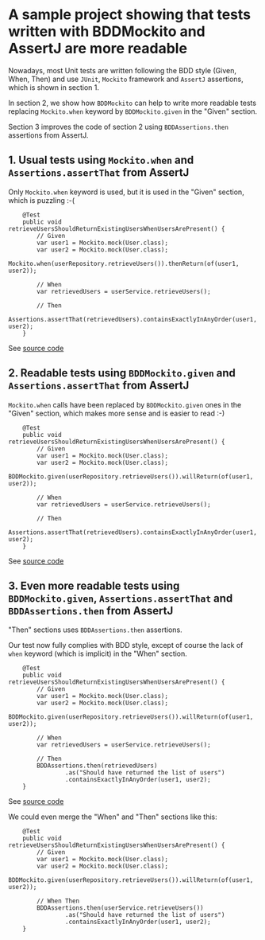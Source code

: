 # A sample project showing that tests written with BDDMockito and AssertJ are more readable

Nowadays, most Unit tests are written following the BDD style (Given, When, Then) and use `JUnit`, `Mockito` framework and
`AssertJ` assertions, which is shown in section 1.

In section 2, we show how `BDDMockito` can help to write more readable tests replacing `Mockito.when` keyword by
`BDDMockito.given` in the "Given" section.

Section 3 improves the code of section 2 using `BDDAssertions.then` assertions from AssertJ.

## 1. Usual tests using `Mockito.when` and `Assertions.assertThat` from AssertJ

Only `Mockito.when` keyword is used, but it is used in the "Given" section, which is puzzling :-(

```
    @Test
    public void retrieveUsersShouldReturnExistingUsersWhenUsersArePresent() {
        // Given
        var user1 = Mockito.mock(User.class);
        var user2 = Mockito.mock(User.class);
        Mockito.when(userRepository.retrieveUsers()).thenReturn(of(user1, user2));

        // When
        var retrievedUsers = userService.retrieveUsers();

        // Then
        Assertions.assertThat(retrievedUsers).containsExactlyInAnyOrder(user1, user2);
    }
```

See [source code](src/test/java/org/grumpyf0x48/readable/UserServiceTest.java)

## 2. Readable tests using `BDDMockito.given` and `Assertions.assertThat` from AssertJ

`Mockito.when` calls have been replaced by `BDDMockito.given` ones in the "Given" section, which makes more sense and is easier to read :-)

```
    @Test
    public void retrieveUsersShouldReturnExistingUsersWhenUsersArePresent() {
        // Given
        var user1 = Mockito.mock(User.class);
        var user2 = Mockito.mock(User.class);
        BDDMockito.given(userRepository.retrieveUsers()).willReturn(of(user1, user2));

        // When
        var retrievedUsers = userService.retrieveUsers();

        // Then
        Assertions.assertThat(retrievedUsers).containsExactlyInAnyOrder(user1, user2);
    }
```

See [source code](src/test/java/org/grumpyf0x48/readable/UserServiceBDDStyleTest.java)

## 3. Even more readable tests using `BDDMockito.given`, `Assertions.assertThat` and `BDDAssertions.then` from AssertJ

"Then" sections uses `BDDAssertions.then` assertions.

Our test now fully complies with BDD style, except of course the lack of `when` keyword (which is implicit) in the
"When" section.

```
    @Test
    public void retrieveUsersShouldReturnExistingUsersWhenUsersArePresent() {
        // Given
        var user1 = Mockito.mock(User.class);
        var user2 = Mockito.mock(User.class);
        BDDMockito.given(userRepository.retrieveUsers()).willReturn(of(user1, user2));

        // When
        var retrievedUsers = userService.retrieveUsers();

        // Then
        BDDAssertions.then(retrievedUsers)
                .as("Should have returned the list of users")
                .containsExactlyInAnyOrder(user1, user2);
    }
```

See [source code](src/test/java/org/grumpyf0x48/readable/UserServiceFullBDDStyleTest.java)

We could even merge the "When" and "Then" sections like this:

```
    @Test
    public void retrieveUsersShouldReturnExistingUsersWhenUsersArePresent() {
        // Given
        var user1 = Mockito.mock(User.class);
        var user2 = Mockito.mock(User.class);
        BDDMockito.given(userRepository.retrieveUsers()).willReturn(of(user1, user2));

        // When Then
        BDDAssertions.then(userService.retrieveUsers())
                .as("Should have returned the list of users")
                .containsExactlyInAnyOrder(user1, user2);
    }
```
